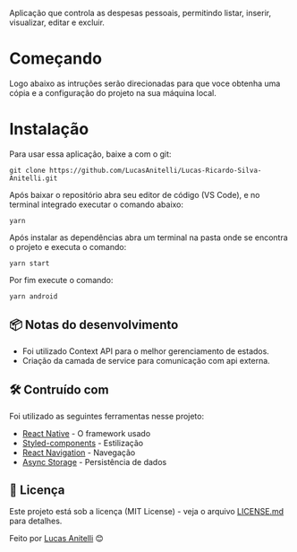 Aplicação que controla as despesas pessoais, permitindo listar, inserir, visualizar, editar e excluir.

# Começando

Logo abaixo as intruções serão direcionadas para que voce obtenha uma cópia e a configuração do projeto na sua máquina local.

# Instalação

Para usar essa aplicação, baixe a com o git: 

```
git clone https://github.com/LucasAnitelli/Lucas-Ricardo-Silva-Anitelli.git
```

Após baixar o repositório abra seu editor de código (VS Code), e no terminal integrado executar o comando abaixo: 
```
yarn
```

Após instalar as dependências abra um terminal na pasta onde se encontra o projeto e executa o comando: 
```
yarn start
```

Por fim execute o comando: 
```
yarn android
```

## 📦 Notas do desenvolvimento
* Foi utilizado Context API para o melhor gerenciamento de estados.
* Criação da camada de service para comunicação com api externa.

## 🛠️ Contruído com

Foi utilizado as seguintes ferramentas nesse projeto:

* [React Native](https://github.com/facebook/react-native) - O framework usado
* [Styled-components](https://github.com/styled-components/styled-components) - Estilização
* [React Navigation](https://github.com/react-navigation/react-navigation) - Navegação
* [Async Storage](https://github.com/react-native-community/async-storage) - Persistência de dados

## 📄 Licença

Este projeto está sob a licença (MIT License) - veja o arquivo [LICENSE.md](https://github.com/usuario/projeto/licenca) para detalhes.

Feito por [Lucas Anitelli](https://github.com/LucasAnitelli) 😊
